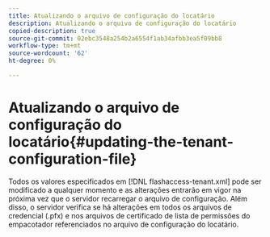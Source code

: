```yaml
---
title: Atualizando o arquivo de configuração do locatário
description: Atualizando o arquivo de configuração do locatário
copied-description: true
source-git-commit: 02ebc3548a254b2a6554f1ab34afbb3ea5f09bb8
workflow-type: tm+mt
source-wordcount: '62'
ht-degree: 0%

---
```


# Atualizando o arquivo de configuração do locatário{#updating-the-tenant-configuration-file}

Todos os valores especificados em [!DNL flashaccess-tenant.xml] pode ser modificado a qualquer momento e as alterações entrarão em vigor na próxima vez que o servidor recarregar o arquivo de configuração. Além disso, o servidor verifica se há alterações em todos os arquivos de credencial (.pfx) e nos arquivos de certificado de lista de permissões do empacotador referenciados no arquivo de configuração do locatário.
